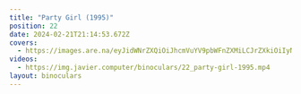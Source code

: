 ```yaml
---
title: "Party Girl (1995)"
position: 22
date: 2024-02-21T21:14:53.672Z
covers:
  - https://images.are.na/eyJidWNrZXQiOiJhcmVuYV9pbWFnZXMiLCJrZXkiOiIyNjUwOTM2NC9vcmlnaW5hbF85NTUzODJlNDViNWRjMjg3MjAyNDAyMjEtMi10cnM3M2QucG5nIiwiZWRpdHMiOnsicmVzaXplIjp7IndpZHRoIjoxODAwLCJoZWlnaHQiOjE4MDAsImZpdCI6Imluc2lkZSIsIndpdGhvdXRFbmxhcmdlbWVudCI6dHJ1ZX0sIndlYnAiOnsicXVhbGl0eSI6NjV9LCJqcGVnIjp7InF1YWxpdHkiOjY1fSwicm90YXRlIjpudWxsfX0=?bc=0
videos:
  - https://img.javier.computer/binoculars/22_party-girl-1995.mp4
layout: binoculars
---
```

